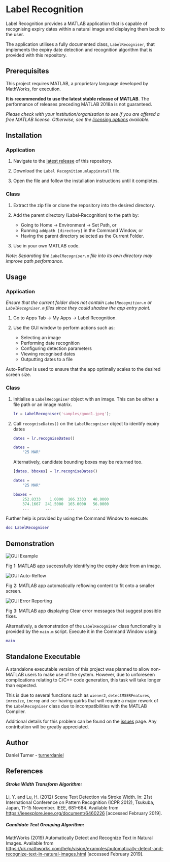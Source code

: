# Label Recognition

Label Recognition provides a MATLAB application that is capable of recognising expiry dates within a natural image and displaying them back to the user.

The application utilises a fully documented class, `LabelRecogniser`, that implements the expiry date detection and recognition algorithm that is provided with this repository. 

## Prerequisites

This project requires MATLAB, a proprietary language developed by MathWorks, for execution. 

**It is recommended to use the latest stable release of MATLAB**. The performance of releases preceding MATLAB 2018a is not guaranteed.

*Please check with your institution/organisation to see if you are offered a free MATLAB license. Otherwise, see the [licensing options](https://www.mathworks.com/pricing-licensing.html) available.*

## Installation
### Application

1. Navigate to the [latest release](https://github.com/turnerdaniel/Label-Recognition/releases/latest) of this repository.

2. Download the `Label Recognition.mlappinstall` file.

3. Open the file and follow the installation instructions until it completes.

### Class

1. Extract the zip file or clone the repository into the desired directory.

2. Add the parent directory (Label-Recognition) to the path by:
    * Going to Home &rarr; Environment &rarr; Set Path, or
    * Running `addpath [directory]` in the Command Window, or 
    * Having the parent directory selected as the Current Folder.

3. Use in your own MATLAB code.

*Note: Separating the `LabelRecogniser.m` file into its own directory may improve path performance.*

## Usage
### Application

*Ensure that the current folder does not contain `LabelRecognition.m` or `LabelRecogniser.m` files since they could shadow the app entry point.* 

1. Go to Apps Tab &rarr; My Apps &rarr; Label Recognition.

2. Use the GUI window to perform actions such as:

    - Selecting an image
    - Performing date recognition
    - Configuring detection parameters
    - Viewing recognised dates
    - Outputting dates to a file

Auto-Reflow is used to ensure that the app optimally scales to the desired screen size.

### Class

1. Initialise a `LabelRecogniser` object with an image. This can be either a file path or an image matrix.

    ```MATLAB
    lr = LabelRecogniser('samples/good1.jpeg');
    ```

2. Call `recogniseDates()` on the `LabelRecogniser` object to identify expiry dates 
    
    ```MATLAB
    dates = lr.recogniseDates()

    dates = 
        "25 MAR"
    ```

    Alternatively, candidate bounding boxes may be returned too. 
    ```MATLAB
    [dates, bboxes] = lr.recogniseDates()

    dates = 
        "25 MAR"

    bboxes = 
        252.8333    1.0000  106.3333   48.0000
        374.1667  241.5000  165.0000   56.0000
        ...       ...       ...        ...
    ```
    
Further help is provided by using the Command Window to execute:

```MATLAB
doc LabelRecogniser
```

## Demonstration

![GUI Example](https://user-images.githubusercontent.com/35703802/73096390-957dd380-3edc-11ea-826f-2104e02ddd57.png "GUI Example")

Fig 1: MATLAB app successfully identifying the expiry date from an image.

![GUI Auto-Reflow](https://user-images.githubusercontent.com/35703802/73096391-957dd380-3edc-11ea-9b77-c4f500591181.png "GUI Auto-Reflow")

Fig 2: MATLAB app automatically reflowing content to fit onto a smaller screen.

![GUI Error Reporting](https://user-images.githubusercontent.com/35703802/73096392-957dd380-3edc-11ea-9cf9-f6379f626c0b.png "GUI Error Reporting")

Fig 3: MATLAB app displaying Clear error messages that suggest possible fixes.

Alternatively, a demonstration of the `LabelRecogniser` class functionality is provided by the `main.m` script. Execute it in the Command Window using:

```MATLAB
main
```

## Standalone Executable

A standalone executable version of this project was planned to allow non-MATLAB users to make use of the system. However, due to unforeseen complications relating to C/C++ code generation, this task will take longer than expected.

This is due to several functions such as `wiener2`, `detectMSERFeatures`, `imresize`, `imcrop` and `ocr` having  quirks that will require a major rework of the `LabelRecogniser` class due to incompatibilities with the MATLAB Compiler.

Additional details for this problem can be found on the [issues](https://github.com/turnerdaniel/Label-Recognition/issues/9) page. Any contribution will be greatly appreciated.

## Author

Daniel Turner - [turnerdaniel](https://github.com/turnerdaniel/)

## References

##### Stroke Width Transform Algorithm:
Li, Y. and Lu, H. (2012) Scene Text Detection via Stroke Width. In: 21st International Conference on Pattern Recognition (ICPR 2012), Tsukuba, Japan, 11-15 November. IEEE, 681–684. Available from https://ieeexplore.ieee.org/document/6460226 [accessed February 2019].

##### Candidate Text Grouping Algorithm:
MathWorks (2019) Automatically Detect and Recognize Text in Natural Images. Available from https://uk.mathworks.com/help/vision/examples/automatically-detect-and-recognize-text-in-natural-images.html [accessed February 2019].